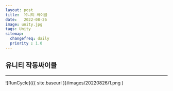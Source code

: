 ```yaml
---
layout: post
title:  유니티 싸이클
date:   2022-08-26
image: unity.jpg 
tags: Unity
sitemap:
  changefreq: daily
  priority : 1.0
---
```



## 유니티 작동싸이클

***

![RunCycle]({{ site.baseurl }}/images/20220826/1.png )